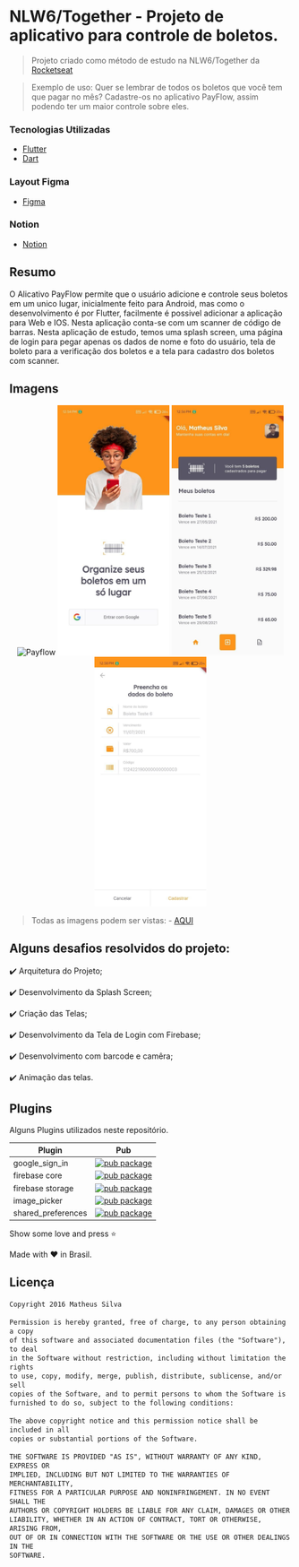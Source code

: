 # NLW6/Together - Projeto de aplicativo para controle de boletos.

> Projeto criado como método de estudo na NLW6/Together da [Rocketseat](https://rocketseat.com.br/) 

> Exemplo de uso: Quer se lembrar de todos os boletos que você tem que pagar no mês? Cadastre-os no aplicativo PayFlow, assim podendo ter um maior controle sobre eles.

### Tecnologias Utilizadas

- [Flutter](https://flutter.dev/)
- [Dart](https://dart.dev/)

### Layout Figma

- [Figma](https://www.figma.com/file/kLK7FYnWKMoN68sQXcSniu/PayFlow?node-id=0%3A1)

### Notion

- [Notion](https://www.notion.so/Mission-Flutter-9d2a1e0818b64b61bc5d9a0424f5c766)

## Resumo
O Alicativo PayFlow permite que o usuário adicione e controle seus boletos em um unico lugar, inicialmente feito para Android, mas como o desenvolvimento é por Flutter, facilmente é possivel adicionar a aplicação para Web e IOS. Nesta aplicação conta-se com um scanner de código de barras. Nesta aplicação de estudo, temos uma splash screen, uma página de login para pegar apenas os dados de nome e foto do usuário, tela de boleto para a verificação dos boletos e a tela para cadastro dos boletos com scanner. 

## Imagens

  <p align="center">
  <img src="https://github.com/mtheuslt/NLW6-PayFlow/blob/main/imgs/payflowgif.gif" alt="Payflow" width="200">
  <img src="https://github.com/mtheuslt/NLW6-PayFlow/blob/main/imgs/02.login_page.jpg" alt="Payflow" width="200">
  <img src="https://github.com/mtheuslt/NLW6-PayFlow/blob/main/imgs/03. boletos_page.jpg" alt="Payflow" width="200">
  <img src="https://github.com/mtheuslt/NLW6-PayFlow/blob/main/imgs/06.cadastro_page.jpg" alt="Payflow" width="200">
  </p>

> Todas as imagens podem ser vistas: - [AQUI](https://github.com/mtheuslt/NLW6-PayFlow/tree/main/imgs)

## Alguns desafios resolvidos do projeto:


:heavy_check_mark: Arquitetura do Projeto;

:heavy_check_mark: Desenvolvimento da Splash Screen;

:heavy_check_mark: Criação das Telas;

:heavy_check_mark: Desenvolvimento da Tela de Login com Firebase;

:heavy_check_mark: Desenvolvimento com barcode e camêra;

:heavy_check_mark: Animação das telas.

## Plugins
Alguns Plugins utilizados neste repositório.

| Plugin | Pub |
|--------|-----|
| google_sign_in | [![pub package](https://img.shields.io/pub/v/google_sign_in.svg)](https://pub.dev/packages/google_sign_in) |
| firebase core | [![pub package](https://img.shields.io/pub/v/firebase_core.svg)](https://pub.dev/packages/firebase_core) |
| firebase storage | [![pub package](https://img.shields.io/pub/v/firebase_storage.svg)](https://pub.dev/packages/firebase_storage) |
| image_picker | [![pub package](https://img.shields.io/pub/v/image_picker.svg)](https://pub.dev/packages/image_picker) |
| shared_preferences | [![pub package](https://img.shields.io/pub/v/shared_preferences.svg)](https://pub.dev/packages/shared_preferences) |

Show some love and press :star: 

Made with :heart: in Brasil.


Licença
----

    Copyright 2016 Matheus Silva 
    
    Permission is hereby granted, free of charge, to any person obtaining a copy
    of this software and associated documentation files (the "Software"), to deal
    in the Software without restriction, including without limitation the rights
    to use, copy, modify, merge, publish, distribute, sublicense, and/or sell
    copies of the Software, and to permit persons to whom the Software is
    furnished to do so, subject to the following conditions:
    
    The above copyright notice and this permission notice shall be included in all
    copies or substantial portions of the Software.
    
    THE SOFTWARE IS PROVIDED "AS IS", WITHOUT WARRANTY OF ANY KIND, EXPRESS OR
    IMPLIED, INCLUDING BUT NOT LIMITED TO THE WARRANTIES OF MERCHANTABILITY,
    FITNESS FOR A PARTICULAR PURPOSE AND NONINFRINGEMENT. IN NO EVENT SHALL THE
    AUTHORS OR COPYRIGHT HOLDERS BE LIABLE FOR ANY CLAIM, DAMAGES OR OTHER
    LIABILITY, WHETHER IN AN ACTION OF CONTRACT, TORT OR OTHERWISE, ARISING FROM,
    OUT OF OR IN CONNECTION WITH THE SOFTWARE OR THE USE OR OTHER DEALINGS IN THE
    SOFTWARE.



